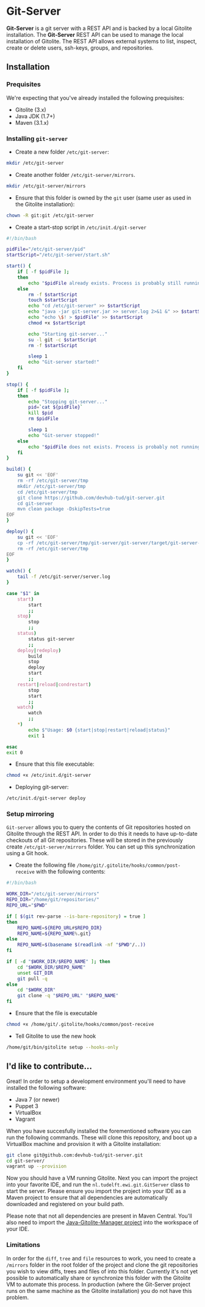 # Git-Server

**Git-Server** is a git server with a REST API and is backed by a local Gitolite installation. The **Git-Server** REST API can be used to manage the local installation of Gitolite. The REST API allows external systems to list, inspect, create or delete users, ssh-keys, groups, and repositories.

## Installation

### Prequisites

We're expecting that you've already installed the following prequisites:

* Gitolite (3.x)
* Java JDK (1.7+)
* Maven (3.1.x)

### Installing `git-server`

* Create a new folder `/etc/git-server`:
```bash
mkdir /etc/git-server
```

* Create another folder `/etc/git-server/mirrors`.
```bash
mkdir /etc/git-server/mirrors
```
	
* Ensure that this folder is owned by the `git` user (same user as used in the Gitolite installation):
```bash
chown -R git:git /etc/git-server
```

* Create a start-stop script in `/etc/init.d/git-server`
```bash
#!/bin/bash

pidFile="/etc/git-server/pid"
startScript="/etc/git-server/start.sh"

start() {
	if [ -f $pidFile ];
	then
		echo "$pidFile already exists. Process is probably still running."
	else
		rm -f $startScript
		touch $startScript
		echo "cd /etc/git-server" >> $startScript
		echo "java -jar git-server.jar >> server.log 2>&1 &" >> $startScript
		echo "echo \$! > $pidFile" >> $startScript
		chmod +x $startScript	

		echo "Starting git-server..."
		su -l git -c $startScript
		rm -f $startScript		

		sleep 1
		echo "Git-server started!"
	fi
}

stop() {
	if [ -f $pidFile ];
	then
		echo "Stopping git-server..."
		pid=`cat ${pidFile}`
		kill $pid
		rm $pidFile

		sleep 1
		echo "Git-server stopped!"
	else
		echo "$pidFile does not exists. Process is probably not running."
	fi
}

build() {
	su git << 'EOF'
	rm -rf /etc/git-server/tmp
	mkdir /etc/git-server/tmp
	cd /etc/git-server/tmp
	git clone https://github.com/devhub-tud/git-server.git
	cd git-server
	mvn clean package -DskipTests=true
EOF
}

deploy() {
	su git << 'EOF'
	cp -rf /etc/git-server/tmp/git-server/git-server/target/git-server-distribution/git-server/. /etc/git-server/
	rm -rf /etc/git-server/tmp
EOF
}

watch() {
	tail -f /etc/git-server/server.log
}

case "$1" in
	start)
		start
		;;
	stop)
		stop
		;;
	status)
		status git-server
		;;
	deploy|redeploy)
		build
		stop
		deploy
		start
		;;
	restart|reload|condrestart)
		stop
		start
		;;
	watch)
		watch
		;;
	*)
		echo $"Usage: $0 {start|stop|restart|reload|status}"
		exit 1

esac
exit 0
```

* Ensure that this file executable:
```bash
chmod +x /etc/init.d/git-server
```

* Deploying git-server:
```bash
/etc/init.d/git-server deploy
```

### Setup mirroring

`Git-server` allows you to query the contents of Git repositories hosted on Gitolite through the REST API. In order to do this it needs to have up-to-date checkouts of all Git repositories. These will be stored in the previously create `/etc/git-server/mirrors` folder. You can set up this synchronization using a Git hook. 

* Create the following file `/home/git/.gitolite/hooks/common/post-receive` with the following contents:
```bash
#!/bin/bash

WORK_DIR="/etc/git-server/mirrors"
REPO_DIR="/home/git/repositories/"
REPO_URL="$PWD"

if [ $(git rev-parse --is-bare-repository) = true ]
then
    REPO_NAME=${REPO_URL#$REPO_DIR}
    REPO_NAME=${REPO_NAME%.git}
else
    REPO_NAME=$(basename $(readlink -nf "$PWD"/..))
fi

if [ -d "$WORK_DIR/$REPO_NAME" ]; then
    cd "$WORK_DIR/$REPO_NAME"
    unset GIT_DIR
    git pull -q
else
    cd "$WORK_DIR"
    git clone -q "$REPO_URL" "$REPO_NAME"
fi
```

* Ensure that the file is executable
```bash
chmod +x /home/git/.gitolite/hooks/common/post-receive
```

* Tell Gitolite to use the new hook
```bash
/home/git/bin/gitolite setup --hooks-only
```

## I'd like to contribute...

Great! In order to setup a development environment you'll need to have installed the following software:

* Java 7 (or newer)
* Puppet 3
* VirtualBox
* Vagrant

When you have succesfully installed the forementioned software you can run the following commands. These will clone this repository, and boot up a VirtualBox machine and provision it with a Gitolite installation:

```bash
git clone git@github.com:devhub-tud/git-server.git
cd git-server/
vagrant up --provision
```

Now you should have a VM running Gitolite. Next you can import the project into your favorite IDE, and run the `nl.tudelft.ewi.git.GitServer` class to start the server. Please ensure you import the project into your IDE as a Maven project to ensure that all dependencies are automatically downloaded and registered on your build path.

Please note that not all dependencies are present in Maven Central. You'll also need to import the [Java-Gitolite-Manager project](https://github.com/devhub-tud/Java-Gitolite-Manager) into the workspace of your IDE.

### Limitations ###

In order for the `diff`, `tree` and `file` resources to work, you need to create a `/mirrors` folder in the root folder of the project and clone the git repositories you wish to view diffs, trees and files of into this folder. Currently it's not yet possible to automatically share or synchronize this folder with the Gitolite VM to automate this process. In production (where the Git-Server project runs on the same machine as the Gitolite installation) you do not have this problem.
